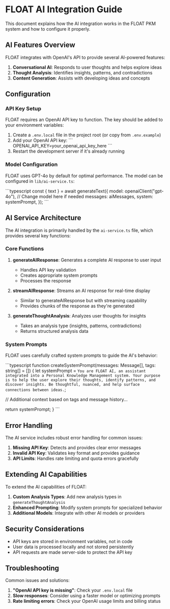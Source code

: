 # FLOAT AI Integration Guide

This document explains how the AI integration works in the FLOAT PKM system and how to configure it properly.

## AI Features Overview

FLOAT integrates with OpenAI's API to provide several AI-powered features:

1. **Conversational AI**: Responds to user thoughts and helps explore ideas
2. **Thought Analysis**: Identifies insights, patterns, and contradictions
3. **Content Generation**: Assists with developing ideas and concepts

## Configuration

### API Key Setup

FLOAT requires an OpenAI API key to function. The key should be added to your environment variables:

1. Create a `.env.local` file in the project root (or copy from `.env.example`)
2. Add your OpenAI API key:
   \`\`\`
   OPENAI_API_KEY=your_openai_api_key_here
   \`\`\`
3. Restart the development server if it's already running

### Model Configuration

FLOAT uses GPT-4o by default for optimal performance. The model can be configured in `lib/ai-service.ts`:

\`\`\`typescript
const { text } = await generateText({
  model: openaiClient("gpt-4o"), // Change model here if needed
  messages: aiMessages,
  system: systemPrompt,
});
\`\`\`

## AI Service Architecture

The AI integration is primarily handled by the `ai-service.ts` file, which provides several key functions:

### Core Functions

1. **generateAIResponse**: Generates a complete AI response to user input
   - Handles API key validation
   - Creates appropriate system prompts
   - Processes the response

2. **streamAIResponse**: Streams an AI response for real-time display
   - Similar to generateAIResponse but with streaming capability
   - Provides chunks of the response as they're generated

3. **generateThoughtAnalysis**: Analyzes user thoughts for insights
   - Takes an analysis type (insights, patterns, contradictions)
   - Returns structured analysis data

### System Prompts

FLOAT uses carefully crafted system prompts to guide the AI's behavior:

\`\`\`typescript
function createSystemPrompt(messages: Message[], tags: string[] = []) {
  let systemPrompt = `You are FLOAT AI, an assistant integrated into a Personal Knowledge Management system.
Your purpose is to help the user explore their thoughts, identify patterns, and discover insights.
Be thoughtful, nuanced, and help surface connections between ideas.`;

  // Additional context based on tags and message history...
  
  return systemPrompt;
}
\`\`\`

## Error Handling

The AI service includes robust error handling for common issues:

1. **Missing API Key**: Detects and provides clear error messages
2. **Invalid API Key**: Validates key format and provides guidance
3. **API Limits**: Handles rate limiting and quota errors gracefully

## Extending AI Capabilities

To extend the AI capabilities of FLOAT:

1. **Custom Analysis Types**: Add new analysis types in `generateThoughtAnalysis`
2. **Enhanced Prompting**: Modify system prompts for specialized behavior
3. **Additional Models**: Integrate with other AI models or providers

## Security Considerations

- API keys are stored in environment variables, not in code
- User data is processed locally and not stored persistently
- API requests are made server-side to protect the API key

## Troubleshooting

Common issues and solutions:

1. **"OpenAI API key is missing"**: Check your `.env.local` file
2. **Slow responses**: Consider using a faster model or optimizing prompts
3. **Rate limiting errors**: Check your OpenAI usage limits and billing status
